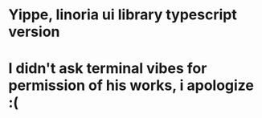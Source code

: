 # Yippe, linoria ui library typescript version 
# I didn't ask terminal vibes for permission of his works, i apologize :(
